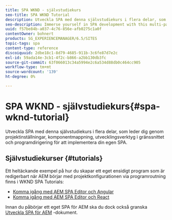 ```yaml
---
title: SPA WKND - självstudiekurs
seo-title: SPA WKND Tutorial
description: Utveckla SPA med denna självstudiekurs i flera delar, som leder dig genom projektinställningar, komponentmappning, utvecklingsverktyg i gränssnittet och programdirigering för att implementera din egen SPA.
seo-description: Immerse yourself in SPA development with this multi-part tutorial leading you through project setup, component mapping, front-end development tools, and application routing to implement your own SPA.
uuid: f57be84b-a037-4c76-856e-afb0275c1a0f
contentOwner: bohnert
products: SG_EXPERIENCEMANAGER/6.5/SITES
topic-tags: spa
content-type: reference
discoiquuid: 2dbe18c1-8d79-4685-911b-3c6fe87d7e2c
exl-id: 59ada14e-3cb1-4f2c-b866-a2bb130db3fc
source-git-commit: 63f066013c34a5994e2c6a534d88db0c464cc905
workflow-type: tm+mt
source-wordcount: '139'
ht-degree: 0%

---
```


# SPA WKND - självstudiekurs{#spa-wknd-tutorial}

Utveckla SPA med denna självstudiekurs i flera delar, som leder dig genom projektinställningar, komponentmappning, utvecklingsverktyg i gränssnittet och programdirigering för att implementera din egen SPA.

## Självstudiekurser {#tutorials}

Ett heltäckande exempel på hur du skapar ett eget ensidigt program som är redigerbart när AEM börjar med projektkonfigurationen via programroutning finns i WKND SPA Tutorials:

* [Komma igång med AEM SPA Editor och Angular](https://experienceleague.adobe.com/docs/experience-manager-learn/spa-angular-tutorial/overview.html)
* [Komma igång med AEM SPA Editor och React](https://experienceleague.adobe.com/docs/experience-manager-learn/spa-react-tutorial/overview.html)

Innan du påbörjar ett eget SPA för AEM ska du dock också granska [Utveckla SPA för AEM](/help/sites-developing/spa-architecture.md) -dokument.
